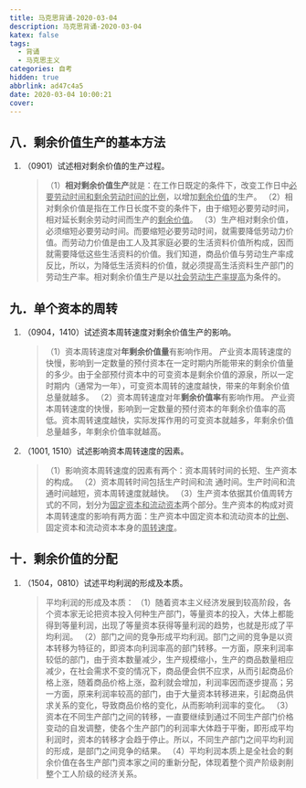 ```yaml
---
title: 马克思背诵-2020-03-04
description: 马克思背诵-2020-03-04
katex: false
tags:
  - 背诵
  - 马克思主义
categories: 自考
hidden: true
abbrlink: ad47c4a5
date: 2020-03-04 10:00:21
cover:
---
```


## 八．剩余价值生产的基本方法

1. （0901）试述相对剩余价值的生产过程。

   > （1）**相对剩余价值生产**就是：在工作日既定的条件下，改变工作日中<u>必要劳动时间和剩余劳动时间的比例</u>，以增加<u>剩余价值</u>的生产。
   > （2）相对剩余价值是指在工作日长度不变的条件下，由于缩短必要劳动时间，相对延长剩余劳动时间而生产的<u>剩余价值</u>。
   > （3）生产相对剩余价值，必须缩短必要劳动时间。而要缩短必要劳动时间，就需要降低劳动力价值。而劳动力价值是由工人及其家庭必要的生活资料价值所构成，因而就需要降低这些生活资料的价值。我们知道，商品价值与劳动生产率成反比，所以，为降低生活资料的价值，就必须提高生活资料生产部门的劳动生产率。相对剩余价值生产是以<u>社会劳动生产率提高</u>为条件的。



## 九．单个资本的周转

1. （0904，1410）试述资本周转速度对剩余价值生产的影响。

   > （1）资本周转速度对**年剩余价值量**有影响作用。
   > 产业资本周转速度的快慢，影响到一定数量的预付资本在一定时期内所能带来的剩余价值量的多少。由于全部预付资本中的可变资本是剩余价值的源泉，所以一定时期内（通常为一年），可变资本周转的速度越快，带来的年剩余价值总量就越多。
   > （2）资本周转速度对年**剩余价值率**有影响作用。
   > 产业资本周转速度的快慢，影响到一定数量的预付资本的年剩余价值率的高低。资本周转速度越快，实际发挥作用的可变资本就越多，年剩余价值总量越多，年剩余价值率就越高。

2. （1001, 1510）试述影响资本周转速度的因素。

   > （1）影响资本周转速度的因素有两个：资本周转时间的长短、生产资本的构成。
   > （2）资本周转时间包括生产时间和流 通时间。生产时间和流通时间越短，资本周转速度就越快。
   > （3）生产资本依据其价值周转方式的不同，划分为<u>固定资本和流动资本</u>两个部分。生产资本的构成对资本周转速度的影响有两方面：生产资本中固定资本和流动资本的<u>比例</u>、固定资本和流动资本本身的<u>周转速度</u>。



## 十．剩余价值的分配

1. （1504，0810）试述平均利润的形成及本质。

   > 平均利润的形成及本质：
   > （1）随着资本主义经济发展到较高阶段，各个资本家无论把资本投入何种生产部门，等量资本的投入，大体上都能得到等量利润，出现了等量资本获得等量利润的趋势，也就是形成了平均利润。
   > （2）部门之间的竞争形成平均利润。部门之间的竞争是以资本转移为特征的，即资本向利润率高的部门转移。一方面，原来利润率较低的部门，由于资本数量减少，生产规模缩小，生产的商品数量相应减少，在社会需求不变的情况下，商品便会供不应求，从而引起商品价格上涨，随着商品价格上涨，盈利就会增加，利润率因而逐步提高；另一方面，原来利润率较高的部门，由于大量资本转移进来，引起商品供求关系的变化，导致商品价格的变化，从而影响利润率的变化。
   > （3）资本在不同生产部门之间的转移，一直要继续到通过不同生产部门价格变动的自发调整，使各个生产部门的利润率大体趋于平衡，即形成平均利润时，资本的转移才会趋于停止。所以，不同生产部门之间平均利润的形成，是部门之间竞争的结果。
   > （4）平均利润本质上是全社会的剩余价值在各生产部门资本家之间的重新分配，体现着整个资产阶级剥削整个工人阶级的经济关系。